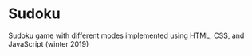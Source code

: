 # Sudoku
Sudoku game with different modes implemented using HTML, CSS, and JavaScript (winter 2019)
